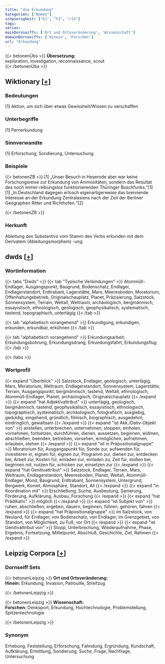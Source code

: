 ```yaml
---
title: "die Erkundung"
kategorien: ["Nomen"]
schwierigkeit: ["k1", "h3", "r14"]
tags:
series:
mainDornseiffs: ['Ort und Ortsveränderung', 'Wissenschaft']
domainDornseiffs: ['Hinein', 'Forschen']
url: "Erkundung"
---
```


{{< betonenÜbs >}}
**Übersetzung:**  
exploration, investigation, reconnaissance, scout  
{{< /betonenÜbs >}}

## Wiktionary [[+](https://de.wiktionary.org/wiki/Erkundung)]

### Bedeutungen
[1] Aktion, um sich über etwas Gewissheit/Wissen zu verschaffen  

### Unterbegriffe
[1] Fernerkundung  

### Sinnverwandte
[1] Erforschung, Sondierung, Untersuchung  

### Beispiele
{{< betonenZB >}}
[1] „Unser Besuch in Heyerode aber war keine Forschungsreise zur Erkundung von Animositäten, sondern das Resultat des noch immer reibungslos funktionierenden  Thüringer Buschfunks.“[1]  
[1] „In Deutschland dagegen erlosch eigenartigerweise das brennende Interesse an der Erkundung Zentralasiens nach der Zeit der Berliner Geographen Ritter und Richthofen.“[2]  

{{< /betonenZB >}}
### Herkunft
Ableitung des Substantivs vom Stamm des Verbs erkunden mit dem Derivatem (Ableitungsmorphem) -ung  



## dwds [[+](https://www.dwds.de/wb/Erkundung)]

### Wortinformation
{{< tabs "Dwds" >}}
{{< tab "Typische Verbindungen" >}}
Atommüll-Endlager, Ausgangspunkt, Baugrund, Bodenschatz, Endlager, Endlagerstandort, Erdtrabant, Lagerstätte, Mars, Meeresboden, Moratorium, Offenhaltungsbetrieb, Originalschauplatz, Planet, Präzisierung, Salzstock, Sonnensystem, Terrain, Weltall, Weltraum, archäologisch, bergmännisch, essayistisch, ethnologisch, geologisch, geophysikalisch, systematisch, tastend, topographisch, untertägig
{{< /tab >}}

{{< tab "alphabetisch vorangehend" >}}
Erkundigung, erkundigen, erkunden, erkundbar, erkühnen
{{< /tab >}}

{{< tab "alphabetisch vorangehend" >}}
Erkundungsarbeit, Erkundungsbohrung, Erkundungsdrang, Erkundungsfahrt, Erkundungsflug
{{< /tab >}}

{{< /tabs >}}

### Wortprofil
{{< expand "Überblick" >}} Salzstock, Endlager, geologisch, untertägig, Mars, Moratorium, Weltraum, Endlagerstandort, Sonnensystem, Lagerstätte, Terrain, Ausgangspunkt, bergmännisch, tastend, Weltall, ethnologisch, Atommüll-Endlager, Planet, archäologisch, Originalschauplatz {{< /expand >}}
{{< expand "hat Adjektivattribut" >}} untertägig, geologisch, bergmännisch, tastend, geophysikalisch, essayistisch, ethnologisch, topographisch, systematisch, archäologisch, fotografisch, ausgiebig, geduldig, eingehend, gründlich, filmisch, biographisch, ausgedehnt, eindringlich, gewaltsam {{< /expand >}}
{{< expand "ist Akk./Dativ-Objekt von" >}} anstellen, unterbrechen, unternehmen, stoppen, einholen, vornehmen, fortsetzen, durchführen, dienen, aussetzen, beginnen, widmen, abschließen, beenden, betreiben, vorsehen, ermöglichen, aufnehmen, erlauben, stehen {{< /expand >}}
{{< expand "ist in Präpositionalgruppe" >}} Moratorium für, Ausgangspunkt für, Sonde zur, aufwenden für, investieren in, eignen für, eignen zur, Programm zur, dienen zur, entdecken bei, Arbeit zur, Kosten für, einladen zur, einladen zu, Zeit für, stoßen bei, beginnen mit, nutzen für, schicken zur, einsetzen zur {{< /expand >}}
{{< expand "hat Genitivattribut" >}} Salzstock, Endlager, Terrain, Mars, Weltraum, Endlagerstandort, Meeresboden, Planet, Weltall, Atommüll-Endlager, Mond, Baugrund, Erdtrabant, Sonnensystem, Untergrund, Bergwerk, Komet, Atmosphäre, Standort, All {{< /expand >}}
{{< expand "in Koordination mit" >}} Erschließung, Suche, Ausbeutung, Sanierung, Förderung, Aufklärung, Ausbau, Forschung {{< /expand >}}
{{< expand "hat Prädikativ" >}} möglich {{< /expand >}}
{{< expand "ist Subjekt von" >}} ruhen, abschließen, ergeben, dauern, beginnen, führen, gehören, fahren {{< /expand >}}
{{< expand "hat Präpositionalgruppe" >}} im Salzstock, von Neuland, für Endlager, von Bodenschatz, von Endlager, im Grenzgebiet, von Standort, von Möglichkeit, zu Fuß, vor Ort {{< /expand >}}
{{< expand "ist Genitivattribut von" >}} Stopp, Unterbrechung, Wiederaufnahme, Phase, Ergebnis, Fortsetzung, Mittelpunkt, Abschluß, Geschichte, Ziel, Rahmen {{< /expand >}}

## Leipzig Corpora [[+](https://corpora.uni-leipzig.de/en/res?word=Erkundung&corpusId=deu_newscrawl-public_2018)]

### Dornseiff Sets
{{< betonenLeipzig >}}
**Ort und Ortsveränderung:**  
**Hinein:** Erkundung, Invasion, Patrouille, Streifzug  

{{< /betonenLeipzig >}}


{{< betonenLeipzig >}}
**Wissenschaft:**  
**Forschen:** Denksport, Erkundung, Hochtechnologie, Problemstellung, Spitzentechnologie  

{{< /betonenLeipzig >}}

### Synonym
Erhebung, Feststellung, Erforschung, Fahndung, Ergründung, Kundschaft, Aufklärung, Ermittlung, Sondierung, Suche, Frage, Nachfrage, Untersuchung

